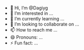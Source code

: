 - 👋 Hi, I’m @Dagiyg
- 👀 I’m interested in ...
- 🌱 I’m currently learning ...
- 💞️ I’m looking to collaborate on ...
- 📫 How to reach me ...
- 😄 Pronouns: ...
- ⚡ Fun fact: ...

<!---
Dagiyg/Dagiyg is a ✨ special ✨ repository because its `README.md` (this file) appears on your GitHub profile.
You can click the Preview link to take a look at your changes.
--->

